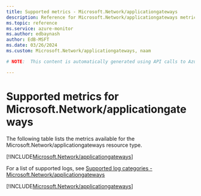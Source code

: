 ```yaml
---
title: Supported metrics - Microsoft.Network/applicationgateways
description: Reference for Microsoft.Network/applicationgateways metrics in Azure Monitor.
ms.topic: reference
ms.service: azure-monitor
ms.author: edbaynash
author: EdB-MSFT
ms.date: 03/26/2024
ms.custom: Microsoft.Network/applicationgateways, naam

# NOTE:  This content is automatically generated using API calls to Azure. Any edits made on these files will be overwritten in the next run of the script. 

---
```


  
# Supported metrics for Microsoft.Network/applicationgateways
  
The following table lists the metrics available for the Microsoft.Network/applicationgateways resource type.  
  
  
[!INCLUDE[Microsoft.Network/applicationgateways](./includes/metrics-headings-include.md)]  
  
  
  
For a list of supported logs, see [Supported log categories - Microsoft.Network/applicationgateways](../supported-logs/microsoft-network-applicationgateways-logs.md)  
  
 

[!INCLUDE[Microsoft.Network/applicationgateways](./includes/microsoft-network-applicationgateways-metrics-include.md)]
